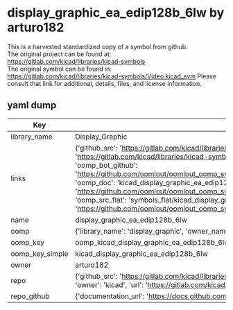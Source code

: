 # display_graphic_ea_edip128b_6lw by arturo182  
This is a harvested standardized copy of a symbol from github.  
The original project can be found at:  
https://gitlab.com/kicad/libraries/kicad-symbols  
The original symbol can be found in:
https://gitlab.com/kicad/libraries/kicad-symbols/Video.kicad_sym
Please consult that link for additional, details, files, and license information.  
## yaml dump  
| Key | Value |  
| --- | --- |  
| library_name | Display_Graphic |  
| links | {'github_src': 'https://gitlab.com/kicad/libraries/kicad-symbols/Video.kicad_sym', 'github_src_repo': 'https://gitlab.com/kicad/libraries/kicad-symbols', 'oomp_bot': 'kicad_display_graphic_ea_edip128b_6lw/working', 'oomp_bot_github': 'https://github.com/oomlout/oomlout_oomp_symbol_bot/tree/main/kicad_display_graphic_ea_edip128b_6lw/working', 'oomp_doc': 'kicad_display_graphic_ea_edip128b_6lw/working', 'oomp_doc_github': 'https://github.com/oomlout/oomlout_oomp_symbol_doc/tree/main/kicad_display_graphic_ea_edip128b_6lw/working', 'oomp_src_flat': 'symbols_flat/kicad_display_graphic_ea_edip128b_6lw/working', 'oomp_src_flat_github': 'https://github.com/oomlout/oomlout_oomp_symbol_src/tree/main/kicad_display_graphic_ea_edip128b_6lw/working'} |  
| name | display_graphic_ea_edip128b_6lw |  
| oomp | {'library_name': 'display_graphic', 'owner_name': 'kicad', 'symbol_name': 'display_graphic_ea_edip128b_6lw'} |  
| oomp_key | oomp_kicad_display_graphic_ea_edip128b_6lw |  
| oomp_key_simple | kicad_display_graphic_ea_edip128b_6lw |  
| owner | arturo182 |  
| repo | {'github_src': 'https://gitlab.com/kicad/libraries/kicad-symbols/Video.kicad_sym', 'name': 'libraries/kicad-symbols', 'owner': 'kicad', 'url': 'https://gitlab.com/kicad/libraries/kicad-symbols'} |  
| repo_github | {'documentation_url': 'https://docs.github.com/rest/repos/repos#get-a-repository', 'message': 'Not Found'} |  

